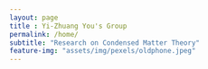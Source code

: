 ```yaml
--- 
layout: page 
title : Yi-Zhuang You's Group 
permalink: /home/
subtitle: "Research on Condensed Matter Theory" 
feature-img: "assets/img/pexels/oldphone.jpeg"
---
```



